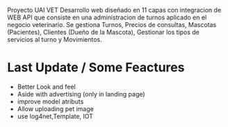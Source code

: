Proyecto UAI VET
Desarrollo web diseñado en 11 capas con integracion de WEB API que consiste en una administracion de turnos aplicado en el negocio veterinario. Se gestiona Turnos, Precios de consultas, Mascotas (Pacientes), Clientes (Dueño de la Mascota), Gestionar los tipos de servicios al turno y Movimientos.


# Last Update / Some Feactures
- Better Look and feel
- Aside with advertising (only in landing page)
- improve model atributs 
- Allow uploading pet image
- use log4net,Template, IOT


